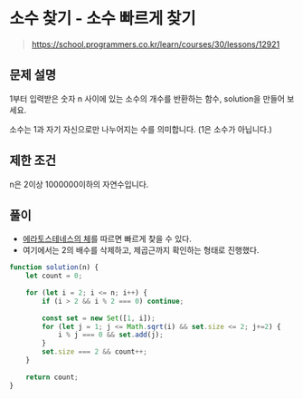 # 소수 찾기 - 소수 빠르게 찾기
> https://school.programmers.co.kr/learn/courses/30/lessons/12921
## 문제 설명
1부터 입력받은 숫자 n 사이에 있는 소수의 개수를 반환하는 함수, solution을 만들어 보세요.

소수는 1과 자기 자신으로만 나누어지는 수를 의미합니다.
(1은 소수가 아닙니다.)

## 제한 조건
n은 2이상 1000000이하의 자연수입니다.

## 풀이
- [에라토스테네스의 체](https://ko.wikipedia.org/wiki/%EC%97%90%EB%9D%BC%ED%86%A0%EC%8A%A4%ED%85%8C%EB%84%A4%EC%8A%A4%EC%9D%98_%EC%B2%B4)를 따르면 빠르게 찾을 수 있다.
- 여기에서는 2의 배수를 삭제하고, 제곱근까지 확인하는 형태로 진행했다.

```js
function solution(n) {
    let count = 0;
    
    for (let i = 2; i <= n; i++) {
        if (i > 2 && i % 2 === 0) continue;
        
        const set = new Set([1, i]);
        for (let j = 1; j <= Math.sqrt(i) && set.size <= 2; j+=2) {
            i % j === 0 && set.add(j);
        }
        set.size === 2 && count++;
    }
    
    return count;
}
```
